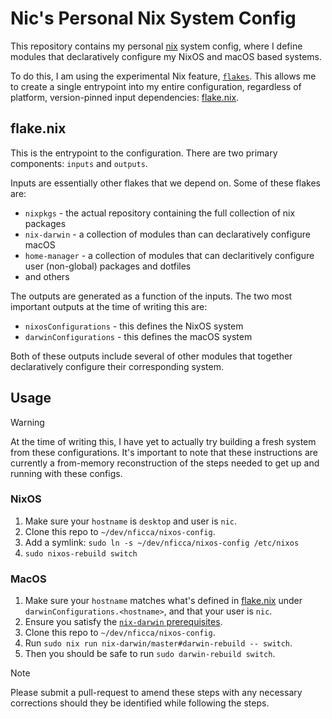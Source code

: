 # Nic's Personal Nix System Config

This repository contains my personal [nix](https://nixos.org/learn/) system config, where I define modules that declaratively configure my NixOS and macOS based systems.

To do this, I am using the experimental Nix feature, [`flakes`](https://nixos.wiki/wiki/Flakes). This allows me to create a single entrypoint into my entire configuration, regardless of platform, version-pinned input dependencies: [flake.nix](./flake.nix).

## flake.nix
This is the entrypoint to the configuration. There are two primary components: `inputs` and `outputs`.

Inputs are essentially other flakes that we depend on. Some of these flakes are:
- `nixpkgs` - the actual repository containing the full collection of nix packages
- `nix-darwin` - a collection of modules than can declaratively configure macOS
- `home-manager` - a collection of modules that can declaritively configure user (non-global) packages and dotfiles
- and others

The outputs are generated as a function of the inputs. The two most important outputs at the time of writing this are:
- `nixosConfigurations` - this defines the NixOS system
- `darwinConfigurations` - this defines the macOS system

Both of these outputs include several of other modules that together declaratively configure their corresponding system.

## Usage

> [!WARNING]
> At the time of writing this, I have yet to actually try building a fresh system from these configurations. It's important to note that these instructions are currently a from-memory reconstruction of the steps needed to get up and running with these configs.

### NixOS

1. Make sure your `hostname` is `desktop` and user is `nic`.
2. Clone this repo to `~/dev/nficca/nixos-config`.
3. Add a symlink: `sudo ln -s ~/dev/nficca/nixos-config /etc/nixos`
4. `sudo nixos-rebuild switch`

### MacOS

1. Make sure your `hostname` matches what's defined in [flake.nix](./flake.nix) under `darwinConfigurations.<hostname>`, and that your user is `nic`.
2. Ensure you satisfy the [`nix-darwin` prerequisites](https://github.com/nix-darwin/nix-darwin?tab=readme-ov-file#prerequisites).
3. Clone this repo to `~/dev/nficca/nixos-config`.
4. Run `sudo nix run nix-darwin/master#darwin-rebuild -- switch`.
5. Then you should be safe to run `sudo darwin-rebuild switch`.

> [!NOTE]
> Please submit a pull-request to amend these steps with any necessary corrections should they be identified while following the steps.


